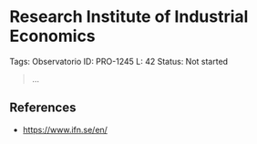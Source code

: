# Research Institute of Industrial Economics

Tags: Observatorio
ID: PRO-1245
L: 42
Status: Not started

> …
> 

## References

- https://www.ifn.se/en/
